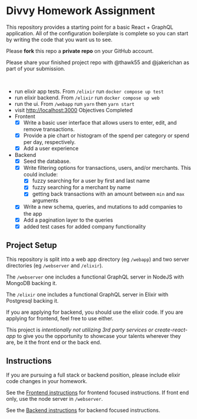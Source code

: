 # Divvy Homework Assignment

This repository provides a starting point for a basic React + GraphQL application.
All of the configuration boilerplate is complete so you can start by writing the code that you want us to see.

Please **fork** this repo a **private repo** on your GitHub account.

Please share your finished project repo with @thawk55 and @jakerichan as part of your submission.

<br />

- run elixir app tests. From `/elixir` run `docker compose up test`
- run elixir backend. From `/elixir` run `docker compose up web`
- run the ui. From `/webapp` run `yarn` then `yarn start`
- visit [http://localhost:3000](http://localhost:3000)
Objectives Completed
- Frontent
  - [x] Write a basic user interface that allows users to enter, edit, and remove transactions.
  - [x] Provide a pie chart or histogram of the spend per category or spend per day, respectively.
  - [x] Add a user experience
- Backend
  - [x] Seed the database.
  - [x] Write filtering options for transactions, users, and/or merchants. This could include:
    - [x] fuzzy searching for a user by first and last name
    - [x] fuzzy searching for a merchant by name
    - [x] getting back transactions with an amount between `min` and `max` arguments
  - [x] Write a new schema, queries, and mutations to add companies to the app
  - [x] Add a pagination layer to the queries
  - [x] added test cases for added company functionality

## Project Setup

This repository is split into a web app directory (eg `/webapp`) and two server directories (eg `/webserver` and `/elixir`).

The `/webserver` one includes a functional GraphQL server in NodeJS with MongoDB backing it.

The `/elixir` one includes a functional GraphQL server in Elixir with Postgresql backing it.

If you are applying for backend, you should use the elixir code.
If you are applying for frontend, feel free to use either.

This project is _intentionally not utilizing 3rd party services or create-react-app_ to give you the opportunity to showcase your talents wherever they are, be it the front end or the back end.

## Instructions

If you are pursuing a full stack or backend position, please include elixir code changes in your homework.

See the [Frontend instructions](webapp/README.md) for frontend focused instructions.  If front end only, use the node server in `/webserver`.

See the [Backend instructions](backend.md) for backend focused instructions.



